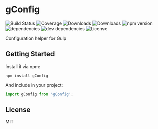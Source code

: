 # gConfig

![Build Status](https://img.shields.io/travis/red2678/gConfig.svg)
![Coverage](https://img.shields.io/coveralls/red2678/gConfig.svg)
![Downloads](https://img.shields.io/npm/dm/gConfig.svg)
![Downloads](https://img.shields.io/npm/dt/gConfig.svg)
![npm version](https://img.shields.io/npm/v/gConfig.svg)
![dependencies](https://img.shields.io/david/red2678/gConfig.svg)
![dev dependencies](https://img.shields.io/david/dev/red2678/gConfig.svg)
![License](https://img.shields.io/npm/l/gConfig.svg)

Configuration helper for Gulp

## Getting Started

Install it via npm:

```shell
npm install gConfig
```

And include in your project:

```javascript
import gConfig from 'gConfig';
```

## License

MIT
